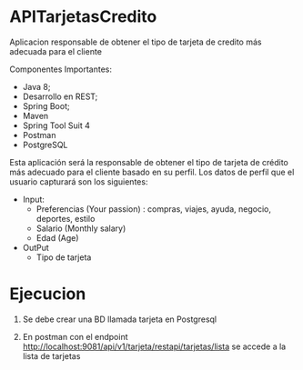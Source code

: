 # APITarjetasCredito
Aplicacion responsable de obtener el tipo de tarjeta de credito más adecuada para el cliente


Componentes Importantes:
- Java 8;
- Desarrollo en REST;
- Spring Boot;
- Maven
- Spring Tool Suit 4
- Postman
- PostgreSQL

Esta aplicación será la responsable de obtener el tipo de tarjeta de crédito más adecuado para el cliente basado en su perfil. Los datos de perfil que el usuario capturará son los siguientes:

* Input:
  * Preferencias (Your passion) : compras, viajes, ayuda, negocio, deportes, estilo
  * Salario (Monthly salary)
  * Edad (Age)
* OutPut
  * Tipo de tarjeta

# Ejecucion

1. Se debe crear una BD llamada tarjeta en Postgresql

2. En postman con el endpoint [http://localhost:9081/api/v1/tarjeta/restapi/tarjetas/lista](http://localhost:9081/api/v1/tarjeta/restapi/tarjetas/lista/) se accede a la lista de tarjetas
